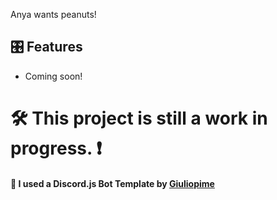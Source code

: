 Anya wants peanuts!

## 🎛 Features
- Coming soon!
##

# 🛠 This project is still a work in progress. ❗

#### 💾 I used a Discord.js Bot Template by [Giuliopime](https://github.com/Giuliopime/discordjs-bot-template)
